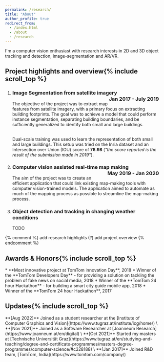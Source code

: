 ```yaml
---
permalink: /research/
title: "About"
author_profile: true
redirect_from: 
  - /index.html
  - /about
  - /research
---
```


[comment]: <> (![LRS]&#40;/images/lrs.webp&#41;{: style="float: right; padding-top: 0.5em; max-width: 40%;"})

I'm a computer vision enthusiast with research interests in
2D and 3D object tracking and detection, image-segmentation and AR/VR. 


<h2>Project highlights and overview{% include scroll_top %}</h2>

1. <h3 style="text-align:left;">
    Image Segmentation from satellite imagery
    <span style="float:right;">
        Jan 2017 - July 2019
    </span> </h3>
   
    The objective of the project was to extract map features from satellite imagery, with a primary focus on extracting building footprints. The goal was to achieve a model that could perform instance segmentation, separating building boundaries, and be sufficiently generalized to identify both small and large buildings.<br></p> \
    Dual-scale training was used to learn the representation of both small and large buildings. This setup was tried on the Inria dataset and an Intersection over Union (IOU) score of **76.98** (*"the score reported is the result of the submission made in 2019"*).
   
2. <h3 style="text-align:left;">
    Computer vision assisted real-time map making
    <span style="float:right;">
        May 2019 - Jan 2020
    </span> </h3>
    
    The aim of the project was to create an efficient application that could link existing map-making tools with computer vision-trained models. The application aimed to automate as much of the mapping process as possible to streamline the map-making process.

3. <h3>Object detection and tracking in changing weather conditions</h3>
    TODO

{% comment %}
add research highlights (?)
add project overview
{% endcomment %}


<h2>Awards & Honors{% include scroll_top %}</h2>
* **Most innovative project at TomTom innovation Day**, 2018
* Winner of the **TomTom Developers Day** - for providing a solution on tackling the problem of fake news on social media, 2018
* Winner of the **TomTom 24 hour Hackathon** - for building a smart city guide mobile app, 2018
* Winner of the **TomTom 24 hour Hackathon**, 2017

<h2>Updates{% include scroll_top %}</h2>
**[Aug 2022]** Joined as a student researcher at the [Institute of Computer Graphics and Vision](https://www.tugraz.at/institute/icg/home/) \
**[Nov 2021]** Joined as a Software Researcher at [Joanneum Research](https://www.joanneum.at/en/digital) \
**[Oct 2021]** Started my masters at [Technische Universität Graz](https://www.tugraz.at/en/studying-and-teaching/degree-and-certificate-programmes/masters-degree-programmes/computer-science/#c328188) \
**[Jan 2017]** Joined R&D team, [TomTom, India](https://www.tomtom.com/company/) 
